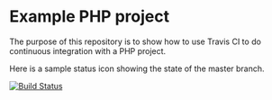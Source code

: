 Example PHP project
===================

The purpose of this repository is to show how to use Travis CI to do
continuous integration with a PHP project.

Here is a sample status icon showing the state of the master branch.

[![Build Status](https://travis-ci.com/cbart-netizen/php-example.svg?branch=master)](https://travis-ci.com/cbart-netizen/php-example)
